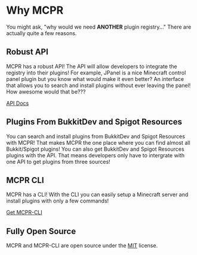 # Why MCPR

You might ask, "why would we need **ANOTHER** plugin registry..." There are actually quite a few reasons.

## Robust API

MCPR has a robust API! The API will allow developers to integrate the registry into their plugins! For example, JPanel is a nice Minecraft control panel plugin but you know what would make it even better? An interface that allows you to search and install plugins without ever leaving the panel! How awesome would that be???

[API Docs](https://docs.mcpr.io/api)

## Plugins From BukkitDev and Spigot Resources

You can search and install plugins from BukkitDev and Spigot Resources with MCPR! That makes MCPR the one place where you can find almost all Bukkit/Spigot plugins! You can also get BukkitDev and Spigot Resources plugins with the API. That means developers only have to intergrate with one API to get plugins from three sources!

## MCPR CLI

MCPR has a CLI! With the CLI you can easily setup a Minecraft server and install plugins with only a few commands!

[Get MCPR-CLI](https://cli.mcpr.io)

## Fully Open Source

MCPR and MCPR-CLI are open source under the [MIT](https://github.com/mcpr/mcpr/blob/master/LICENSE) license.
